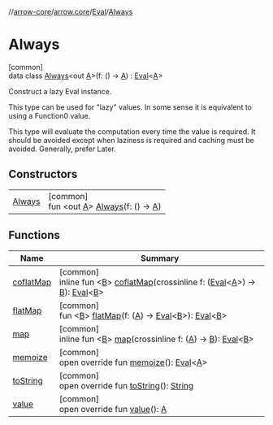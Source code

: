 //[arrow-core](../../../../index.md)/[arrow.core](../../index.md)/[Eval](../index.md)/[Always](index.md)

# Always

[common]\
data class [Always](index.md)&lt;out [A](index.md)&gt;(f: () -&gt; [A](index.md)) : [Eval](../index.md)&lt;[A](index.md)&gt; 

Construct a lazy Eval<A> instance.

This type can be used for "lazy" values. In some sense it is equivalent to using a Function0 value.

This type will evaluate the computation every time the value is required. It should be avoided except when laziness is required and caching must be avoided. Generally, prefer Later.

## Constructors

| | |
|---|---|
| [Always](-always.md) | [common]<br>fun &lt;out [A](index.md)&gt; [Always](-always.md)(f: () -&gt; [A](index.md)) |

## Functions

| Name | Summary |
|---|---|
| [coflatMap](../coflat-map.md) | [common]<br>inline fun &lt;[B](../coflat-map.md)&gt; [coflatMap](../coflat-map.md)(crossinline f: ([Eval](../index.md)&lt;[A](index.md)&gt;) -&gt; [B](../coflat-map.md)): [Eval](../index.md)&lt;[B](../coflat-map.md)&gt; |
| [flatMap](../flat-map.md) | [common]<br>fun &lt;[B](../flat-map.md)&gt; [flatMap](../flat-map.md)(f: ([A](index.md)) -&gt; [Eval](../index.md)&lt;[B](../flat-map.md)&gt;): [Eval](../index.md)&lt;[B](../flat-map.md)&gt; |
| [map](../map.md) | [common]<br>inline fun &lt;[B](../map.md)&gt; [map](../map.md)(crossinline f: ([A](index.md)) -&gt; [B](../map.md)): [Eval](../index.md)&lt;[B](../map.md)&gt; |
| [memoize](memoize.md) | [common]<br>open override fun [memoize](memoize.md)(): [Eval](../index.md)&lt;[A](index.md)&gt; |
| [toString](to-string.md) | [common]<br>open override fun [toString](to-string.md)(): [String](https://kotlinlang.org/api/latest/jvm/stdlib/kotlin/-string/index.html) |
| [value](value.md) | [common]<br>open override fun [value](value.md)(): [A](index.md) |
